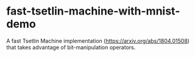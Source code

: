 # fast-tsetlin-machine-with-mnist-demo
A fast Tsetlin Machine implementation (https://arxiv.org/abs/1804.01508) that takes advantage of bit-manipulation operators.
